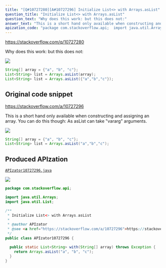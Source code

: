```yaml
---
title: "[Q#10727280][A#10727296] Initialize List<> with Arrays.asList"
question_title: "Initialize List<> with Arrays.asList"
question_text: "Why does this work: but this does not:"
answer_text: "This is a short hand only available when constructing and assigning an array. You can do this though: As asList can take \"vararg\" arguments."
apization_code: "package com.stackoverflow.api;  import java.util.Arrays; import java.util.List;  /**  * Initialize List<> with Arrays.asList  *  * @author APIzator  * @see <a href=\"https://stackoverflow.com/a/10727296\">https://stackoverflow.com/a/10727296</a>  */ public class APIzator10727296 {    public static List<String> with(String[] array) throws Exception {     return Arrays.asList(\"a\", \"b\", \"c\");   } }"
---
```


https://stackoverflow.com/q/10727280

Why does this work:
but this does not:


<div class="code-logo"><img src="/stackoverflow.png" /></div>

```java
String[] array = {"a", "b", "c"};
List<String> list = Arrays.asList(array);
List<String> list = Arrays.asList({"a","b","c"});
```


## Original code snippet

https://stackoverflow.com/a/10727296

This is a short hand only available when constructing and assigning an array.
You can do this though:
As asList can take &quot;vararg&quot; arguments.

<div class="code-logo"><img src="/stackoverflow.png" /></div>

```java
String[] array = {"a", "b", "c"};
List<String> list = Arrays.asList("a","b","c");
```

## Produced APIzation

[`APIzator10727296.java`](https://github.com/pasqualesalza/apization-temp/raw/main/data/search/APIzator10727296.java)

<div class="code-logo"><img src="/apizator.png" /></div>

```java
package com.stackoverflow.api;

import java.util.Arrays;
import java.util.List;

/**
 * Initialize List<> with Arrays.asList
 *
 * @author APIzator
 * @see <a href="https://stackoverflow.com/a/10727296">https://stackoverflow.com/a/10727296</a>
 */
public class APIzator10727296 {

  public static List<String> with(String[] array) throws Exception {
    return Arrays.asList("a", "b", "c");
  }
}

```